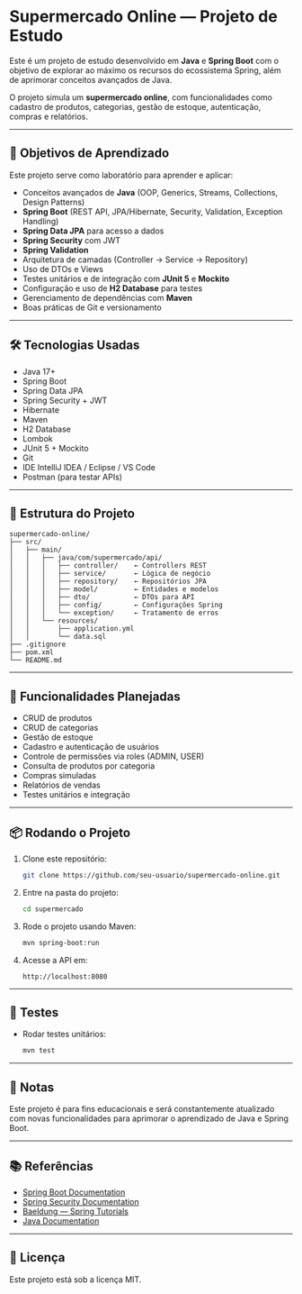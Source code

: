 
# Supermercado Online — Projeto de Estudo

Este é um projeto de estudo desenvolvido em **Java** e **Spring Boot** com o objetivo de explorar ao máximo os recursos do ecossistema Spring, além de aprimorar conceitos avançados de Java.

O projeto simula um **supermercado online**, com funcionalidades como cadastro de produtos, categorias, gestão de estoque, autenticação, compras e relatórios.

---

## 🎯 Objetivos de Aprendizado

Este projeto serve como laboratório para aprender e aplicar:

- Conceitos avançados de **Java** (OOP, Generics, Streams, Collections, Design Patterns)
- **Spring Boot** (REST API, JPA/Hibernate, Security, Validation, Exception Handling)
- **Spring Data JPA** para acesso a dados
- **Spring Security** com JWT
- **Spring Validation**
- Arquitetura de camadas (Controller → Service → Repository)
- Uso de DTOs e Views
- Testes unitários e de integração com **JUnit 5** e **Mockito**
- Configuração e uso de **H2 Database** para testes
- Gerenciamento de dependências com **Maven**
- Boas práticas de Git e versionamento

---

## 🛠 Tecnologias Usadas

- Java 17+
- Spring Boot
- Spring Data JPA
- Spring Security + JWT
- Hibernate
- Maven
- H2 Database
- Lombok
- JUnit 5 + Mockito
- Git
- IDE IntelliJ IDEA / Eclipse / VS Code
- Postman (para testar APIs)

---

## 📂 Estrutura do Projeto

```
supermercado-online/
├── src/
│   ├── main/
│   │   ├── java/com/supermercado/api/
│   │   │   ├── controller/    ← Controllers REST
│   │   │   ├── service/       ← Lógica de negócio
│   │   │   ├── repository/    ← Repositórios JPA
│   │   │   ├── model/         ← Entidades e modelos
│   │   │   ├── dto/           ← DTOs para API
│   │   │   ├── config/        ← Configurações Spring
│   │   │   └── exception/     ← Tratamento de erros
│   │   └── resources/
│   │       ├── application.yml
│   │       └── data.sql
├── .gitignore
├── pom.xml
└── README.md
```

---

## 🚀 Funcionalidades Planejadas

- CRUD de produtos
- CRUD de categorias
- Gestão de estoque
- Cadastro e autenticação de usuários
- Controle de permissões via roles (ADMIN, USER)
- Consulta de produtos por categoria
- Compras simuladas
- Relatórios de vendas
- Testes unitários e integração

---

## 📦 Rodando o Projeto

1. Clone este repositório:
   ```bash
   git clone https://github.com/seu-usuario/supermercado-online.git
   ```

2. Entre na pasta do projeto:
   ```bash
   cd supermercado
   ```

3. Rode o projeto usando Maven:
   ```bash
   mvn spring-boot:run
   ```

4. Acesse a API em:
   ```
   http://localhost:8080
   ```

---

## 🧪 Testes

- Rodar testes unitários:
  ```bash
  mvn test
  ```

---

## 📌 Notas

Este projeto é para fins educacionais e será constantemente atualizado com novas funcionalidades para aprimorar o aprendizado de Java e Spring Boot.

---

## 📚 Referências

- [Spring Boot Documentation](https://spring.io/projects/spring-boot)
- [Spring Security Documentation](https://spring.io/projects/spring-security)
- [Baeldung — Spring Tutorials](https://www.baeldung.com/)
- [Java Documentation](https://docs.oracle.com/en/java/)

---

## 📝 Licença

Este projeto está sob a licença MIT.